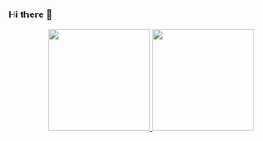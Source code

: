 ### Hi there 👋

<div align="center">
  <a href="https://github.com/lcs13761">
  <img height="180em" src="https://github-readme-stats.vercel.app/api?username=lcs13761&show_icons=true&theme=dracula&include_all_commits=true&count_private=true&text_color=#2604bf"/>
  <img height="180em" src="https://github-readme-stats.vercel.app/api/top-langs/?username=lcs13761&layout=compact&langs_count=7&theme=dracula"/>
</div>

